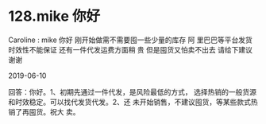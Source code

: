 # 128.mike 你好

Caroline : mike 你好 刚开始做需不需要囤一些少量的库存 阿 里巴巴等平台发货时效性不能保证 还有一件代发运费方面稍 贵 但是囤货又怕卖不出去 请给下建议 谢谢

2019-06-10

回答：你好。1、初期先通过一件代发，是风险最低的方式， 选择热销的一般货源和时效稳定。可以找代发货代发。2、还 未开始销售，不建议囤货，等某些款式热销了再囤货。祝大 卖。